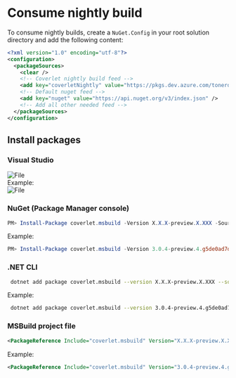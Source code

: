 # Consume nightly build

To consume nightly builds, create a `NuGet.Config` in your root solution directory and add the following content:

```xml
<?xml version="1.0" encoding="utf-8"?>
<configuration>
  <packageSources>
    <clear />
    <!-- Coverlet nightly build feed -->
    <add key="coverletNightly" value="https://pkgs.dev.azure.com/tonerdo/coverlet/_packaging/coverlet-nightly/nuget/v3/index.json" />
    <!-- Default nuget feed -->
    <add key="nuget" value="https://api.nuget.org/v3/index.json" />
    <!-- Add all other needed feed -->
  </packageSources>
</configuration>
```

## Install packages

### Visual Studio

![File](images/nightly.PNG)\
Example:\
![File](images/nightlyExample.PNG)

### NuGet (Package Manager console)

```powershell
PM> Install-Package coverlet.msbuild -Version X.X.X-preview.X.XXX -Source https://pkgs.dev.azure.com/tonerdo/coverlet/_packaging/coverlet-nightly/nuget/v3/index.json
```

Example:

```powershell
PM> Install-Package coverlet.msbuild -Version 3.0.4-preview.4.g5de0ad7d60 -Source https://pkgs.dev.azure.com/tonerdo/coverlet/_packaging/coverlet-nightly/nuget/v3/index.json
```

### .NET CLI

```bash
 dotnet add package coverlet.msbuild --version X.X.X-preview.X.XXX --source https://pkgs.dev.azure.com/tonerdo/coverlet/_packaging/coverlet-nightly/nuget/v3/index.json
```

Example:

```bash
 dotnet add package coverlet.msbuild --version 3.0.4-preview.4.g5de0ad7d60 --source https://pkgs.dev.azure.com/tonerdo/coverlet/_packaging/coverlet-nightly/nuget/v3/index.json
```

### MSBuild project file

```xml
<PackageReference Include="coverlet.msbuild" Version="X.X.X-preview.X.XXX " />
```

Example:

```xml
<PackageReference Include="coverlet.msbuild" Version="3.0.4-preview.4.g5de0ad7d60" />
```
